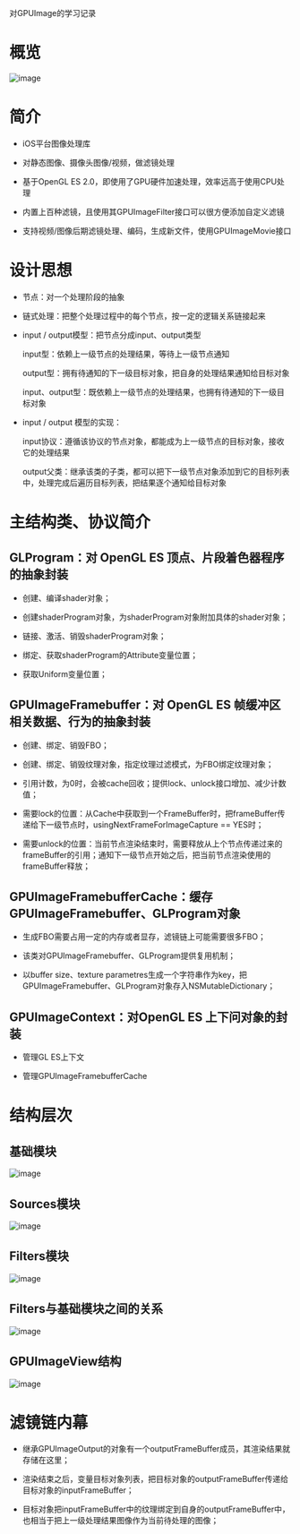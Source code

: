 对GPUImage的学习记录  
# 概览
![image](https://github.com/daliang0101/DL_gpuimage/blob/main/images/summary.png)  
# 简介 
* iOS平台图像处理库  

* 对静态图像、摄像头图像/视频，做滤镜处理  

* 基于OpenGL ES 2.0，即使用了GPU硬件加速处理，效率远高于使用CPU处理  

* 内置上百种滤镜，且使用其GPUImageFilter接口可以很方便添加自定义滤镜  
  
* 支持视频/图像后期滤镜处理、编码，生成新文件，使用GPUImageMovie接口  

# 设计思想  
* 节点：对一个处理阶段的抽象  
  
* 链式处理：把整个处理过程中的每个节点，按一定的逻辑关系链接起来  
  
* input / output模型：把节点分成input、output类型  

   input型：依赖上一级节点的处理结果，等待上一级节点通知  
   
   output型：拥有待通知的下一级目标对象，把自身的处理结果通知给目标对象  
   
   input、output型：既依赖上一级节点的处理结果，也拥有待通知的下一级目标对象  
   
* input / output 模型的实现：   
  
   input协议：遵循该协议的节点对象，都能成为上一级节点的目标对象，接收它的处理结果  
   
   output父类：继承该类的子类，都可以把下一级节点对象添加到它的目标列表中，处理完成后遍历目标列表，把结果逐个通知给目标对象
   
# 主结构类、协议简介
## GLProgram：对 OpenGL ES 顶点、片段着色器程序的抽象封装  
*   创建、编译shader对象；  

*   创建shaderProgram对象，为shaderProgram对象附加具体的shader对象；  
   
*   链接、激活、销毁shaderProgram对象；  
   
*   绑定、获取shaderProgram的Attribute变量位置；
   
*   获取Uniform变量位置；
   
## GPUImageFramebuffer：对 OpenGL ES 帧缓冲区相关数据、行为的抽象封装
* 创建、绑定、销毁FBO；
  
* 创建、绑定、销毁纹理对象，指定纹理过滤模式，为FBO绑定纹理对象；  

* 引用计数，为0时，会被cache回收；提供lock、unlock接口增加、减少计数值； 

* 需要lock的位置：从Cache中获取到一个FrameBuffer时，把frameBuffer传递给下一级节点时，usingNextFrameForImageCapture == YES时；

* 需要unlock的位置：当前节点渲染结束时，需要释放从上个节点传递过来的frameBuffer的引用；通知下一级节点开始之后，把当前节点渲染使用的frameBuffer释放；

## GPUImageFramebufferCache：缓存GPUImageFramebuffer、GLProgram对象
* 生成FBO需要占用一定的内存或者显存，滤镜链上可能需要很多FBO；

* 该类对GPUImageFramebuffer、GLProgram提供复用机制；

* 以buffer size、texture parametres生成一个字符串作为key，把GPUImageFramebuffer、GLProgram对象存入NSMutableDictionary；

## GPUImageContext：对OpenGL ES  上下问对象的封装
* 管理GL ES上下文  

* 管理GPUImageFramebufferCache


# 结构层次
## 基础模块
![image](https://github.com/daliang0101/DL_gpuimage/blob/main/images/base_cls.png)

## Sources模块
![image](https://github.com/daliang0101/DL_gpuimage/blob/main/images/sources_jc.png)  

## Filters模块
![image](https://github.com/daliang0101/DL_gpuimage/blob/main/images/filter_jc.png)  

## Filters与基础模块之间的关系
![image](https://github.com/daliang0101/DL_gpuimage/blob/main/images/filter_baseCls.png)  
   
## GPUImageView结构
![image](https://github.com/daliang0101/DL_gpuimage/blob/main/images/glview.png)  



# 滤镜链内幕
* 继承GPUImageOutput的对象有一个outputFrameBuffer成员，其渲染结果就存储在这里；

* 渲染结束之后，变量目标对象列表，把目标对象的outputFrameBuffer传递给目标对象的inputFrameBuffer；

* 目标对象把inputFrameBuffer中的纹理绑定到自身的outputFrameBuffer中，也相当于把上一级处理结果图像作为当前待处理的图像；


















